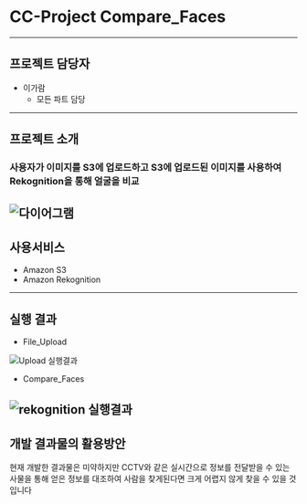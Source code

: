 # CC-Project Compare_Faces
----------
## 프로젝트 담당자
+ 이가람
  + 모든 파트 담당
----------
## 프로젝트 소개
### 사용자가 이미지를 S3에 업로드하고 S3에 업로드된 이미지를 사용하여 Rekognition을 통해 얼굴을 비교
![다이어그램](https://user-images.githubusercontent.com/31840446/144751129-66d92762-1030-4681-9819-b7e1eb125e8c.PNG)
----------
## 사용서비스
+ Amazon S3
+ Amazon Rekognition
----------
## 실행 결과
+ File_Upload

![Upload 실행결과](https://user-images.githubusercontent.com/31840446/144751420-4deb4984-42b0-4601-835b-ae65b1aa08a2.PNG)

+ Compare_Faces

![rekognition 실행결과](https://user-images.githubusercontent.com/31840446/144751455-39bab878-575b-46bc-8ba3-fab5f8967918.PNG)
----------
## 개발 결과물의 활용방안
현재 개발한 결과물은 미약하지만 CCTV와 같은 실시간으로 정보를 전달받을 수 있는 사물을 통해 얻은 정보를 대조하여 사람을 찾게된다면 크게 어렵지 않게 찾을 수 있을 것 입니다
